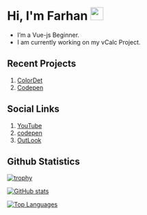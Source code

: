# Hi, I'm Farhan <img src="https://user-images.githubusercontent.com/72663882/171687151-bb31c996-c9d2-49c8-b593-734946893b23.gif" alt="waving hand gif" aria-hidden="true" width="30px" />

- I’m a Vue-js Beginner.
- I am currently working on my vCalc Project.

## Recent Projects
1. [ColorDet](https://github.com/MFM-347/ColorDet)
1. [Codepen](https://github.com/MFM-347/Codepen)

## Social Links
1. [YouTube](https://www.youtube.com/@MFM-347)
2. [codepen](https://codepen.io/MFM-347)
3. <a href="mailto:madnifm347@outlook.com">OutLook</a>

## Github Statistics

[![trophy](https://github-profile-trophy.vercel.app/?username=MFM-347&title=Followers&theme=onestar)](https://github.com/MFM-347/MFM-347)
 
[![GitHub stats](https://bad-apple-github-readme.vercel.app/api?username=MFM-347&show_icons=true&count_private=true&line_height=20&icon_color=00b3ff&theme=blue-green&title_color=00b3ff)](#)
 
 [![Top Languages](https://github-readme-mwendwa.vercel.app/api/top-langs/?username=MFM-347&layout=compact&count_private=true&theme=blue-green&title_color=00b3ff)](#)
